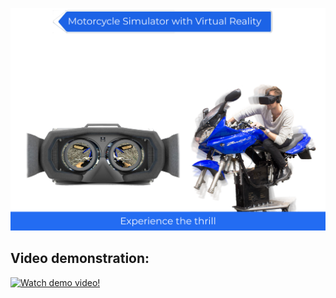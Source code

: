 
![Poster](https://raw.githubusercontent.com/GitTibbe/Mc-Simulator-with-VR/master/Media/poster.png)

## Video demonstration:
[![Watch demo video!](https://img.youtube.com/vi/vbqWMXiNOag/0.jpg)](https://www.youtube.com/watch?v=vbqWMXiNOag)

